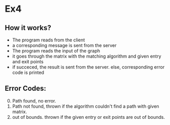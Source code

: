 # Ex4
## How it works?
* The program reads from the client
* a corresponding message is sent from the server
* The program reads the input of the graph
* it goes through the matrix with the matching algorithm and given 
  entry and exit points
* if succeced, the result is sent from the server. else, corresponding error code is printed

## Error Codes:
0. Path found, no error.
1. Path not found, thrown if the algorithm couldn't find a path with given matrix.
2. out of bounds. thrown if the given entry or exit points are out of bounds. 